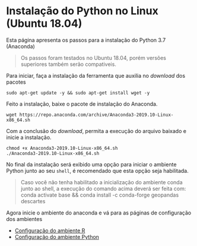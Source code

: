 # Instalação do Python no Linux (Ubuntu 18.04)

Esta página apresenta os passos para a instalação do Python 3.7 (Anaconda)

> Os passos foram testados no Ubuntu 18.04, porém versões superiores também serão compativeis.

Para iniciar, faça a instalação da ferramenta que auxilia no *download* dos pacotes

```shell
sudo apt-get update -y && sudo apt-get install wget -y
```

Feito a instalação, baixe o pacote de instalação do Anaconda.

```shell
wget https://repo.anaconda.com/archive/Anaconda3-2019.10-Linux-x86_64.sh
```

Com a conclusão do *download*, permita a execução do arquivo baixado e inicie a instalação.

```shell
chmod +x Anaconda3-2019.10-Linux-x86_64.sh
./Anaconda3-2019.10-Linux-x86_64.sh
```

No final da instalação será exibido uma opção para iniciar o ambiente Python junto ao seu `shell`, é recomendado que esta opção seja habilitada.

> Caso você não tenha habilitado a inicialização do ambiente conda junto ao shell, a execução do comando acima deverá ser feita com: conda activate base && conda install -c conda-forge geopandas descartes

Agora inicie o ambiente do anaconda e vá para as páginas de configuração dos ambientes

- [Configuração do ambiente R](config-env-r.md)
- [Configuração do ambiente Python](config-env-python.md)
